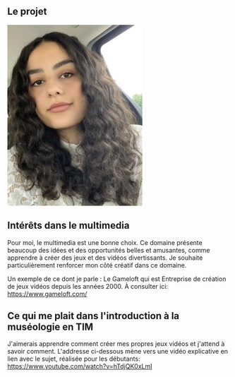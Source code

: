 ## **Le projet**


<img src="/semaine-01/Nour Hatwik.jpg"> 

## **Intérêts dans le multimedia**
Pour moi, le multimedia est une bonne choix. Ce domaine présente beaucoup des idées et des opportunités belles et amusantes, comme apprendre à créer des jeux et des vidéos divertissants. Je souhaite particulièrement renforcer mon côté créatif dans ce domaine.

Un exemple de ce dont je parle : Le Gameloft qui est Entreprise de création de jeux vidéos depuis les années 2000. 
À consulter ici:
<https://www.gameloft.com/>

## Ce qui me plait dans l'introduction à la muséologie en TIM
J'aimerais apprendre comment créer mes propres jeux vidéos et j'attend à savoir comment. 
L'addresse ci-dessous mène vers une vidéo explicative en lien avec le sujet, réalisée pour les débutants: <https://www.youtube.com/watch?v=hTdjQK0xLmI>
